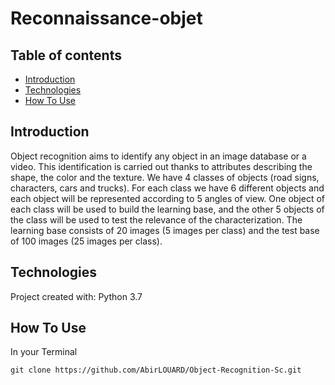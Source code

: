 # Reconnaissance-objet


## Table of contents

* [Introduction](#introduction)
* [Technologies](#technologies)
* [How To Use](#how-to-use)

## Introduction

Object recognition aims to identify any object in an image database or a video. This identification is carried out thanks to attributes describing the shape, the color and the texture. We have 4 classes of objects (road signs, characters, cars and trucks). For each class we have 6 different objects and each object will be represented according to 5 angles of view. One object of each class will be used to build the learning base, and the other 5 objects of the class will be used to test the relevance of the characterization. The learning base consists of 20 images (5 images per class) and the test base of 100 images (25 images per class).

## Technologies

Project created with:
Python 3.7

## How To Use

In your Terminal

```
git clone https://github.com/AbirLOUARD/Object-Recognition-Sc.git
```
